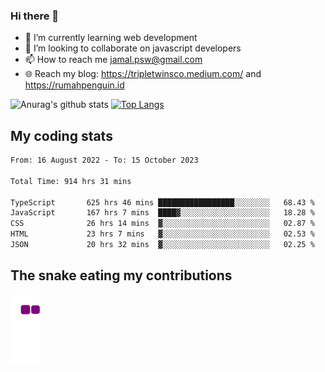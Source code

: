 ### Hi there 👋

<!--
**padepokanpenguin/padepokanpenguin** is a ✨ _special_ ✨ repository because its `README.md` (this file) appears on your GitHub profile.
-->

- 🌱 I’m currently learning  web development
- 👯 I’m looking to collaborate on javascript developers
- 📫 How to reach me jamal.psw@gmail.com
- 🌐 Reach my blog:
   https://tripletwinsco.medium.com/ and
   https://rumahpenguin.id

![Anurag's github stats](https://github-readme-stats.vercel.app/api?username=padepokanpenguin&count_private=true&disable_animations=false&show_icons=true&theme=default)
[![Top Langs](https://github-readme-stats.vercel.app/api/top-langs/?username=padepokanpenguin&theme=default&layout=compact)](https://github.com/padepokanpenguin)

## My coding stats

<!--START_SECTION:waka-->

```txt
From: 16 August 2022 - To: 15 October 2023

Total Time: 914 hrs 31 mins

TypeScript       625 hrs 46 mins █████████████████░░░░░░░░   68.43 %
JavaScript       167 hrs 7 mins  ████▓░░░░░░░░░░░░░░░░░░░░   18.28 %
CSS              26 hrs 14 mins  ▓░░░░░░░░░░░░░░░░░░░░░░░░   02.87 %
HTML             23 hrs 7 mins   ▓░░░░░░░░░░░░░░░░░░░░░░░░   02.53 %
JSON             20 hrs 32 mins  ▓░░░░░░░░░░░░░░░░░░░░░░░░   02.25 %
```

<!--END_SECTION:waka-->


## The snake eating my contributions
![snake gif](https://github.com/padepokanpenguin/padepokanpenguin/blob/output/github-contribution-grid-snake.gif)
